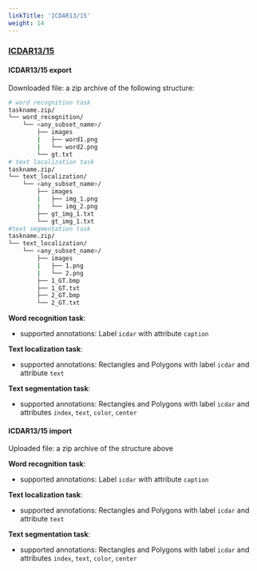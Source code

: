 ```yaml
---
linkTitle: 'ICDAR13/15'
weight: 14
---
```


### [ICDAR13/15](https://rrc.cvc.uab.es/?ch=2)<a id="icdar" />

#### ICDAR13/15 export

Downloaded file: a zip archive of the following structure:

```bash
# word recognition task
taskname.zip/
└── word_recognition/
    └── <any_subset_name>/
        ├── images
        |   ├── word1.png
        |   └── word2.png
        └── gt.txt
# text localization task
taskname.zip/
└── text_localization/
    └── <any_subset_name>/
        ├── images
        |   ├── img_1.png
        |   └── img_2.png
        ├── gt_img_1.txt
        └── gt_img_1.txt
#text segmentation task
taskname.zip/
└── text_localization/
    └── <any_subset_name>/
        ├── images
        |   ├── 1.png
        |   └── 2.png
        ├── 1_GT.bmp
        ├── 1_GT.txt
        ├── 2_GT.bmp
        └── 2_GT.txt
```

**Word recognition task**:

- supported annotations: Label `icdar` with attribute `caption`

**Text localization task**:

- supported annotations: Rectangles and Polygons with label `icdar`
  and attribute `text`

**Text segmentation task**:

- supported annotations: Rectangles and Polygons with label `icdar`
  and attributes `index`, `text`, `color`, `center`

#### ICDAR13/15 import

Uploaded file: a zip archive of the structure above

**Word recognition task**:

- supported annotations: Label `icdar` with attribute `caption`

**Text localization task**:

- supported annotations: Rectangles and Polygons with label `icdar`
  and attribute `text`

**Text segmentation task**:

- supported annotations: Rectangles and Polygons with label `icdar`
  and attributes `index`, `text`, `color`, `center`

